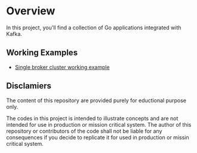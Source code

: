 # Overview

In this project, you'll find a collection of Go applications integrated with Kafka.

## Working Examples

* [Single broker cluster working example](./docs/singlebroker.md)

## Disclamiers

The content of this repository are provided purely for eductional purpose only.

The codes in this project is intended to illustrate concepts and are not intended for use in production or mission critical system. The author of this repository or contributors of the code shall not be liable for any consequences if you decide to replicate it for used in production or missin critical system.